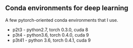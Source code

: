 ## Conda environments for deep learning

A few pytorch-oriented conda environments that I use.

 * p2t3 - python2.7, torch 0.3.0, cuda 8
 * p3t4 - python3.6, torch 0.4.0, cuda 9
 * p3t41 - python 3.6, torch 0.4.1, cuda 9
